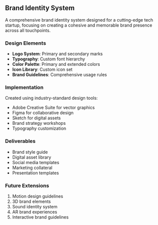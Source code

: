 ## Brand Identity System

A comprehensive brand identity system designed for a cutting-edge tech startup, focusing on creating a cohesive and memorable brand presence across all touchpoints.

### Design Elements

- **Logo System**: Primary and secondary marks
- **Typography**: Custom font hierarchy
- **Color Palette**: Primary and extended colors
- **Icon Library**: Custom icon set
- **Brand Guidelines**: Comprehensive usage rules

### Implementation

Created using industry-standard design tools:

- Adobe Creative Suite for vector graphics
- Figma for collaborative design
- Sketch for digital assets
- Brand strategy workshops
- Typography customization

### Deliverables

- Brand style guide
- Digital asset library
- Social media templates
- Marketing collateral
- Presentation templates

### Future Extensions

1. Motion design guidelines
2. 3D brand elements
3. Sound identity system
4. AR brand experiences
5. Interactive brand guidelines